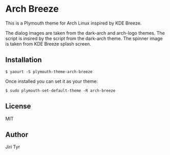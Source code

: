 Arch Breeze
===========

This is a Plymouth theme for Arch Linux inspired by KDE Breeze.

The dialog images are taken from the dark-arch and arch-logo themes. The
script is insired by the script from the dark-arch theme. The spinner
image is taken from KDE Breeze splash screen.


Installation
------------

```
$ yaourt -S plymouth-theme-arch-breeze
```

Once installed you can set it as your theme:

```
$ sudo plymouth-set-default-theme -R arch-breeze
```


License
-------

MIT


Author
------

Jiri Tyr
